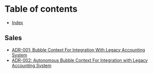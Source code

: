 # Table of contents

* [Index](README.md)

## Sales

* [ADR-001: Bubble Context For Integration With Legacy Accounting System](sales/adr-001-bubble-context-for-integration-with-legacy-accounting-system.md)
* [ADR-002: Autonomous Bubble Context For Integration with Legacy Accounting System](sales/adr-002-autonomous-bubble-context-for-integration-with-legacy-accounting-system.md)
